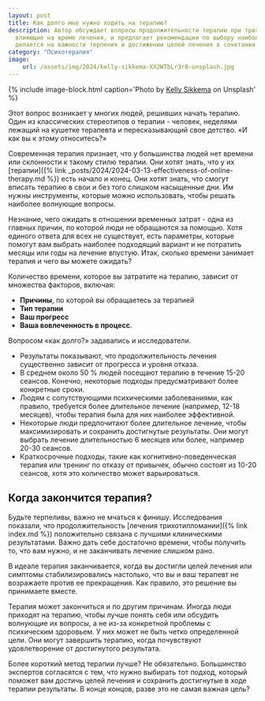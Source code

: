 ```yaml
---
layout: post
title: Как долго мне нужно ходить на терапию?
description: Автор обсуждает вопросы продолжительности терапии при трихотилломании. Она рассматривает различные факторы, 
  влияющие на время лечения, и предлагает рекомендации по выбору наиболее подходящего варианта. Ключевой акцент 
  делается на важности терпения и достижении целей лечения в сочетании с терапевтом.
category: "Психотерапия"
image:
    url: /assets/img/2024/kelly-sikkema-XX2WTbLr3r8-unsplash.jpg
---
```


{% include image-block.html
caption='Photo by <a href="https://unsplash.com/@kellysikkema" rel="nofollow">Kelly Sikkema</a> on Unsplash'
%}

Этот вопрос возникает у многих людей, решивших начать терапию.  
Один из классических стереотипов о терапии - человек, неделями лежащий на кушетке терапевта 
и пересказывающий свое детство. «И как вы к этому относитесь?»

Современная терапия признает, что у большинства людей нет времени или склонности к такому стилю терапии. 
Они хотят знать, что у их [терапии]({% link _posts/2024/2024-03-13-effectiveness-of-online-therapy.md %}) есть начало и конец. 
Они хотят знать, что смогут вписать терапию в свои и без того слишком насыщенные дни. Им нужны инструменты, 
которые можно использовать, чтобы решать наиболее волнующие вопросы.

Незнание, чего ожидать в отношении временных затрат - одна из главных причин, по которой люди не обращаются за помощью. 
Хотя единого ответа для всех не существует, есть параметры, которые помогут вам выбрать наиболее подходящий вариант и не 
потратить месяцы или годы на лечение впустую. Итак, сколько времени занимает терапия и чего вы можете ожидать?

Количество времени, которое вы затратите на терапию, зависит от множества факторов, включая:
- **Причины**, по которой вы обращаетесь за терапией
- **Тип терапии**
- **Ваш прогресс**
- **Ваша вовлеченность в процесс**.

Вопросом «как долго?» задавались и исследователи.
- Результаты показывают, что продолжительность лечения существенно зависит от прогресса и уровня отказа.
- В среднем около 50 % людей посещают терапию в течение 15-20 сеансов. Конечно, некоторые подходы предусматривают более конкретные сроки.
- Людям с сопутствующими психическими заболеваниями, как правило, требуется более длительное лечение (например, 12-18 месяцев), чтобы терапия была для них наиболее эффективной.
- Некоторые люди предпочитают более длительное лечение, чтобы максимизировать и сохранить достигнутые результаты. Они могут выбрать лечение длительностью 6 месяцев или более, например 20-30 сеансов.
- Краткосрочные подходы, такие как когнитивно-поведенческая терапия или тренинг по отказу от привычек, обычно состоят из 10-20 сеансов, хотя это количество может варьироваться.

## Когда закончится терапия?
Будьте терпеливы, важно не мчаться к финишу. Исследования показали, что продолжительность [лечения трихотилломании]({% link index.md %}) положительно связана с лучшими 
клиническими результатами. Важно дать себе достаточно времени, чтобы получить то, что вам нужно, и не заканчивать лечение слишком рано.

В идеале терапия заканчивается, когда вы достигли целей лечения или симптомы стабилизировались настолько, что вы и ваш 
терапевт не возражаете против ее прекращения. Как правило, это решение вы принимаете вместе.  

Терапия может закончиться и по другим причинам. Иногда люди приходят на терапию, чтобы лучше понять себя или обсудить
волнующие их вопросы, а не из-за конкретной проблемы с психическим здоровьем. У них может не быть четко определенной цели. 
Они могут завершить терапию, когда почувствуют удовлетворение от достигнутого результата. 

Более короткий метод терапии лучше? Не обязательно. Большинство экспертов согласятся с тем, что нужно выбирать тот подход, 
который поможет вам достичь целей лечения и сохранить достигнутые в ходе терапии результаты. 
В конце концов, разве это не самая важная цель?
